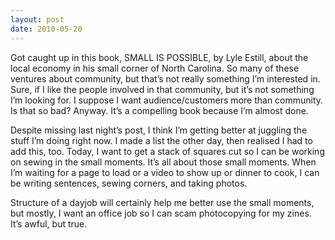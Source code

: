 ```yaml
---
layout: post
date: 2010-05-20
---
```


Got caught up in this book, SMALL IS POSSIBLE, by Lyle Estill, about the local economy in his small corner of North Carolina. So many of these ventures about community, but that’s not really something I’m interested in. Sure, if I like the people involved in that community, but it’s not something I’m looking for. I suppose I want audience/customers more than community. Is that so bad? Anyway. It’s a compelling book because I’m almost done.

Despite missing last night’s post, I think I’m getting better at juggling the stuff I’m doing right now. I made a list the other day, then realised I had to add this, too. Today, I want to get a stack of squares cut so I can be working on sewing in the small moments. It’s all about those small moments. When I’m waiting for a page to load or a video to show up or dinner to cook, I can be writing sentences, sewing corners, and taking photos.

Structure of a dayjob will certainly help me better use the small moments, but mostly, I want an office job so I can scam photocopying for my zines. It’s awful, but true.

